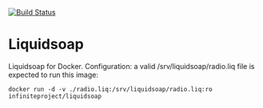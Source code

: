 [![Build Status](https://travis-ci.org/infiniteproject/liquidsoap.svg?branch=master)](https://travis-ci.org/infiniteproject/liquidsoap)
# Liquidsoap
Liquidsoap for Docker.
Configuration: a valid /srv/liquidsoap/radio.liq file is expected to run this image:
```
docker run -d -v ./radio.liq:/srv/liquidsoap/radio.liq:ro infiniteproject/liquidsoap
```

